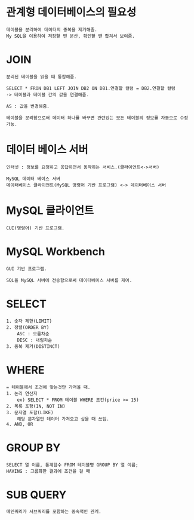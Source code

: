 # 관계형 데이터베이스의 필요성
    테이블을 분리하여 데이터의 중복을 제거해줌.
    My SQL을 이용하여 저장할 땐 분산, 확인할 땐 합쳐서 보여줌.

# JOIN
    분리된 테이블을 읽을 때 통합해줌.

    SELECT * FRON DB1 LEFT JOIN DB2 ON DB1.연결할 컬럼 = DB2.연결할 컬럼
    -> 테이블과 테이블 간의 값을 연결해줌.

    AS : 값을 변경해줌.
    
    테이블을 분리함으로써 데이터 하나를 바꾸면 관련있는 모든 테이블의 정보를 자동으로 수정 가능.

# 데이터 베이스 서버
    인터넷 : 정보를 요청하고 응답하면서 동작하는 서비스.(클라이언트<->서버)

    MySQL 데이터 베이스 서버
    데이터베이스 클라이언트(MySQL 명령어 기반 프로그램) <-> 데이터베이스 서버

# MySQL 클라이언트
    CUI(명령어) 기반 프로그램.
    
# MySQL Workbench
    GUI 기반 프로그램.

    SQL을 MySQL 서버에 전송함으로써 데이터베이스 서버를 제어.

# SELECT
    1. 숫자 제한(LIMIT)
    2. 정렬(ORDER BY)
        ASC : 오름차순
        DESC : 내림차순
    3. 중복 제거(DISTINCT)

# WHERE
    = 테이블에서 조건에 맞는것만 가져올 때.
    1. 논리 연산자
        ex) SELECT * FROM 테이블 WHERE 조건(price >= 15)
    2. 목록 포함(IN, NOT IN)
    3. 문자열 포함(LIKE)
        해당 문자열만 데이터 가져오고 싶을 때 쓰임.
    4. AND, OR

# GROUP BY
    SELECT 열 이름, 통계함수 FROM 테이블명 GROUP BY 열 이름;
    HAVING : 그룹화한 결과에 조건을 걸 때

# SUB QUERY
    메인쿼리가 서브쿼리를 포함하는 종속적인 관계.
    